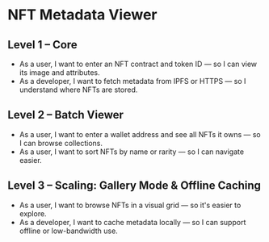 # NFT Metadata Viewer

## Level 1 – Core
- As a user, I want to enter an NFT contract and token ID — so I can view its image and attributes.
- As a developer, I want to fetch metadata from IPFS or HTTPS — so I understand where NFTs are stored.

## Level 2 – Batch Viewer
- As a user, I want to enter a wallet address and see all NFTs it owns — so I can browse collections.
- As a user, I want to sort NFTs by name or rarity — so I can navigate easier.

## Level 3 – Scaling: Gallery Mode & Offline Caching
- As a user, I want to browse NFTs in a visual grid — so it's easier to explore.
- As a developer, I want to cache metadata locally — so I can support offline or low-bandwidth use.
